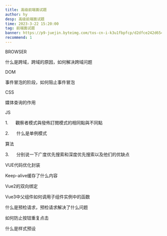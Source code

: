 ```yaml
---
title: 高级前端面试题
author: hy
desp: 高级前端面试题
time: 2023-3-22 15:20:00
tag: 前端面试题
banner: https://p9-juejin.byteimg.com/tos-cn-i-k3u1fbpfcp/d2dfce242d65465a80a01c7eb56d294e~tplv-k3u1fbpfcp-watermark.image?" alt="20210204411652_oerTjp.jpg
recommend: 1
---
```


BROWSER

什么是跨域，跨域的原因，如何解决跨域问题

DOM

事件冒泡的阶段，如何阻止事件冒泡

CSS

媒体查询的作用

JS

1.      觀察者模式與發佈訂閲模式的相同點與不同點

2.      什么是单例模式

算法

3.      分别说一下广度优先搜索和深度优先搜索以及他们的优缺点

VUE代码优化封装

Keep-alive缓存了什么内容

Vue2的双向绑定

Vue3中父组件如何调用子组件实例中的函数

什么是预检请求，预检请求解决了什么问题

如何防止按钮重复点击

什么是样式预设
